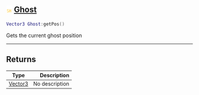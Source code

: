 ## ![shared](.gitbook/assets/shared.png) [Ghost](home/Ghost)



```lua
Vector3 Ghost:getPos()
```

Gets the current ghost position


------
## Returns

| Type   | Description |
| ------ | ----------: |
| [Vector3](home/Vector3) | No description |

